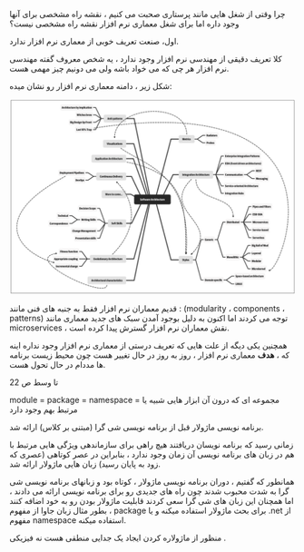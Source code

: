 چرا وقتی از شغل هایی مانند پرستاری صحبت می کنیم ، نقشه راه مشخصی برای آنها وجود داره اما برای شغل معماری نرم افزار نقشه راه مشخصی نیست؟

اول، صنعت تعریف خوبی از معماری نرم افزار ندارد.

کلا تعریف دقیقی از مهندسی نرم افزار وجود ندارد ، یه شخص معروف گفته مهندسی نرم افزار هر چی که می خواد باشه ولی می دونیم چیز مهمی هست.

شکل زیر ، دامنه معماری نرم افزار رو نشان میده:

![](./Images/Pasted%20image%2020240315131247.png)

قدیم معماران نرم افزار فقط به جنبه های فنی مانند : (modularity ، components ، patterns) توجه می کردند اما اکنون به دلیل بوجود آمدن سبک های جدید معماری مانند microservices ، نقش معماران نرم افزار گسترش پیدا کرده است.

همچنین یکی دیگه از علت هایی که تعریف درستی از معماری نرم افزار وجود نداره اینه که ، **هدف** معماری نرم افزار ، روز به روز در حال تغییر هست چون محیط زیست برنامه ها مددام در حال تحول هست.

تا وسط ص 22

module = package = namespace = مجموعه ای که درون آن ابزار هایی شبیه یا مرتبط بهم وجود دارد

برنامه نویسی ماژولار قبل از برنامه نویسی شی گرا (مبتنی بر کلاس) ارائه شد.

زمانی رسید که برنامه نویسان دریافتند هیچ راهی برای سازماندهی ویژگی هایی مرتبط با هم در زبان های برنامه نویسی آن زمان وجود ندارد ، بنابراین در عصر کوتاهی (عصری که زود به پایان رسید) زبان هایی ماژولار ارائه شد.

همانطور که گفتیم ، دوران برنامه نویسی ماژولار ، کوتاه بود و زبانهای برنامه نویسی شی گرا به شدت محبوب شدند چون راه های جدیدی رو برای برنامه نویسی ارائه می دادند ، اما همچنان این زبان های شی گرا سعی کردند قابلیت ماژولار بودن رو به خود اضافه کنند ، بطور مثال زبان جاوا از مفهوم package برای بحث ماژولار استفاده میکنه و یا .net از مفهوم namespace استفاده میکنه.

منظور از ماژولاره کردن ایجاد یک جدایی منطقی هست نه فیزیکی .

